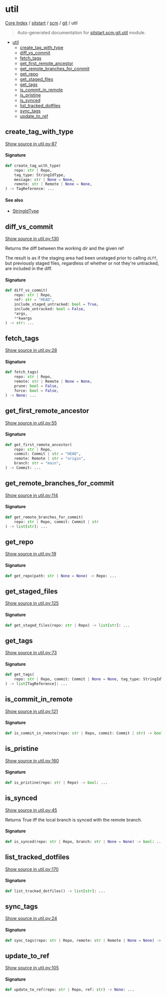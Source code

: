 # util

[Core Index](../../../README.md#core-index) / [sitstart](../../index.md#sitstart) / [scm](../index.md#scm) / [git](./index.md#git) / util

> Auto-generated documentation for [sitstart.scm.git.util](../../../../python/sitstart/scm/git/util.py) module.

- [util](#util)
  - [create_tag_with_type](#create_tag_with_type)
  - [diff_vs_commit](#diff_vs_commit)
  - [fetch_tags](#fetch_tags)
  - [get_first_remote_ancestor](#get_first_remote_ancestor)
  - [get_remote_branches_for_commit](#get_remote_branches_for_commit)
  - [get_repo](#get_repo)
  - [get_staged_files](#get_staged_files)
  - [get_tags](#get_tags)
  - [is_commit_in_remote](#is_commit_in_remote)
  - [is_pristine](#is_pristine)
  - [is_synced](#is_synced)
  - [list_tracked_dotfiles](#list_tracked_dotfiles)
  - [sync_tags](#sync_tags)
  - [update_to_ref](#update_to_ref)

## create_tag_with_type

[Show source in util.py:87](../../../../python/sitstart/scm/git/util.py#L87)

#### Signature

```python
def create_tag_with_type(
    repo: str | Repo,
    tag_type: StringIdType,
    message: str | None = None,
    remote: str | Remote | None = None,
) -> TagReference: ...
```

#### See also

- [StringIdType](../../util/identifier.md#stringidtype)



## diff_vs_commit

[Show source in util.py:130](../../../../python/sitstart/scm/git/util.py#L130)

Returns the diff between the working dir and the given ref

The result is as if the staging area had been unstaged prior to
calling `diff`, but previously staged files, regardless of whether
or not they're untracked, are included in the diff.

#### Signature

```python
def diff_vs_commit(
    repo: str | Repo,
    ref: str = "HEAD",
    include_staged_untracked: bool = True,
    include_untracked: bool = False,
    *args,
    **kwargs
) -> str: ...
```



## fetch_tags

[Show source in util.py:28](../../../../python/sitstart/scm/git/util.py#L28)

#### Signature

```python
def fetch_tags(
    repo: str | Repo,
    remote: str | Remote | None = None,
    prune: bool = False,
    force: bool = False,
) -> None: ...
```



## get_first_remote_ancestor

[Show source in util.py:55](../../../../python/sitstart/scm/git/util.py#L55)

#### Signature

```python
def get_first_remote_ancestor(
    repo: str | Repo,
    commit: Commit | str = "HEAD",
    remote: Remote | str = "origin",
    branch: str = "main",
) -> Commit: ...
```



## get_remote_branches_for_commit

[Show source in util.py:114](../../../../python/sitstart/scm/git/util.py#L114)

#### Signature

```python
def get_remote_branches_for_commit(
    repo: str | Repo, commit: Commit | str
) -> list[str]: ...
```



## get_repo

[Show source in util.py:19](../../../../python/sitstart/scm/git/util.py#L19)

#### Signature

```python
def get_repo(path: str | None = None) -> Repo: ...
```



## get_staged_files

[Show source in util.py:125](../../../../python/sitstart/scm/git/util.py#L125)

#### Signature

```python
def get_staged_files(repo: str | Repo) -> list[str]: ...
```



## get_tags

[Show source in util.py:73](../../../../python/sitstart/scm/git/util.py#L73)

#### Signature

```python
def get_tags(
    repo: str | Repo, commit: Commit | None = None, tag_type: StringIdType | None = None
) -> list[TagReference]: ...
```



## is_commit_in_remote

[Show source in util.py:121](../../../../python/sitstart/scm/git/util.py#L121)

#### Signature

```python
def is_commit_in_remote(repo: str | Repo, commit: Commit | str) -> bool: ...
```



## is_pristine

[Show source in util.py:160](../../../../python/sitstart/scm/git/util.py#L160)

#### Signature

```python
def is_pristine(repo: str | Repo) -> bool: ...
```



## is_synced

[Show source in util.py:45](../../../../python/sitstart/scm/git/util.py#L45)

Returns True iff the local branch is synced with the remote branch.

#### Signature

```python
def is_synced(repo: str | Repo, branch: str | None = None) -> bool: ...
```



## list_tracked_dotfiles

[Show source in util.py:170](../../../../python/sitstart/scm/git/util.py#L170)

#### Signature

```python
def list_tracked_dotfiles() -> list[str]: ...
```



## sync_tags

[Show source in util.py:24](../../../../python/sitstart/scm/git/util.py#L24)

#### Signature

```python
def sync_tags(repo: str | Repo, remote: str | Remote | None = None) -> None: ...
```



## update_to_ref

[Show source in util.py:105](../../../../python/sitstart/scm/git/util.py#L105)

#### Signature

```python
def update_to_ref(repo: str | Repo, ref: str) -> None: ...
```
